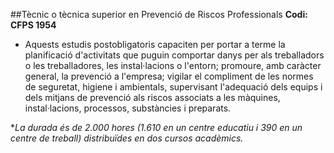 ##Tècnic o tècnica superior en Prevenció de Riscos Professionals
**Codi: CFPS 1954**

* Aquests estudis postobligatoris capaciten per portar a terme la planificació d'activitats que puguin comportar danys per als treballadors o les treballadores, les instal·lacions o l'entorn; promoure, amb caràcter general, la prevenció a l'empresa; vigilar el compliment de les normes de seguretat, higiene i ambientals, supervisant l'adequació dels equips i dels mitjans de prevenció als riscos associats a les màquines, instal·lacions, processos, substàncies i preparats.

**La durada és de 2.000 hores (1.610 en un centre educatiu i 390 en un centre de treball) distribuïdes en dos cursos acadèmics.*
